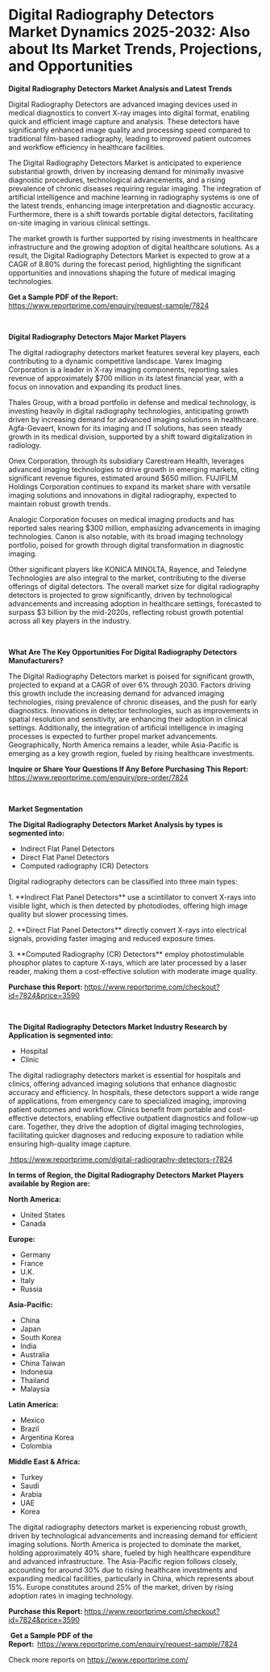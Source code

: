 <p><h1>Digital Radiography Detectors Market Dynamics 2025-2032: Also about Its Market Trends, Projections, and Opportunities</h1></p><p><strong>Digital Radiography Detectors Market Analysis and Latest Trends</strong></p>
<p><p>Digital Radiography Detectors are advanced imaging devices used in medical diagnostics to convert X-ray images into digital format, enabling quick and efficient image capture and analysis. These detectors have significantly enhanced image quality and processing speed compared to traditional film-based radiography, leading to improved patient outcomes and workflow efficiency in healthcare facilities.</p><p>The Digital Radiography Detectors Market is anticipated to experience substantial growth, driven by increasing demand for minimally invasive diagnostic procedures, technological advancements, and a rising prevalence of chronic diseases requiring regular imaging. The integration of artificial intelligence and machine learning in radiography systems is one of the latest trends, enhancing image interpretation and diagnostic accuracy. Furthermore, there is a shift towards portable digital detectors, facilitating on-site imaging in various clinical settings.</p><p>The market growth is further supported by rising investments in healthcare infrastructure and the growing adoption of digital healthcare solutions. As a result, the Digital Radiography Detectors Market is expected to grow at a CAGR of 8.80% during the forecast period, highlighting the significant opportunities and innovations shaping the future of medical imaging technologies.</p></p>
<p><strong>Get a Sample PDF of the Report:&nbsp;</strong> <a href="https://www.reportprime.com/enquiry/request-sample/7824?utm_campaign=3555&utm_medium=2&utm_source=Github&utm_content=ia&utm_term=19032025&utm_id=digital-radiography-detectors">https://www.reportprime.com/enquiry/request-sample/7824</a></p>
<p>&nbsp;</p>
<p><strong>Digital Radiography Detectors Major Market Players</strong></p>
<p><p>The digital radiography detectors market features several key players, each contributing to a dynamic competitive landscape. Varex Imaging Corporation is a leader in X-ray imaging components, reporting sales revenue of approximately $700 million in its latest financial year, with a focus on innovation and expanding its product lines. </p><p>Thales Group, with a broad portfolio in defense and medical technology, is investing heavily in digital radiography technologies, anticipating growth driven by increasing demand for advanced imaging solutions in healthcare. Agfa-Gevaert, known for its imaging and IT solutions, has seen steady growth in its medical division, supported by a shift toward digitalization in radiology.</p><p>Onex Corporation, through its subsidiary Carestream Health, leverages advanced imaging technologies to drive growth in emerging markets, citing significant revenue figures, estimated around $650 million. FUJIFILM Holdings Corporation continues to expand its market share with versatile imaging solutions and innovations in digital radiography, expected to maintain robust growth trends.</p><p>Analogic Corporation focuses on medical imaging products and has reported sales nearing $300 million, emphasizing advancements in imaging technologies. Canon is also notable, with its broad imaging technology portfolio, poised for growth through digital transformation in diagnostic imaging.</p><p>Other significant players like KONICA MINOLTA, Rayence, and Teledyne Technologies are also integral to the market, contributing to the diverse offerings of digital detectors. The overall market size for digital radiography detectors is projected to grow significantly, driven by technological advancements and increasing adoption in healthcare settings, forecasted to surpass $3 billion by the mid-2020s, reflecting robust growth potential across all key players in the industry.</p></p>
<p>&nbsp;</p>
<p><strong>What Are The Key Opportunities For Digital Radiography Detectors Manufacturers?</strong></p>
<p><p>The Digital Radiography Detectors market is poised for significant growth, projected to expand at a CAGR of over 6% through 2030. Factors driving this growth include the increasing demand for advanced imaging technologies, rising prevalence of chronic diseases, and the push for early diagnostics. Innovations in detector technologies, such as improvements in spatial resolution and sensitivity, are enhancing their adoption in clinical settings. Additionally, the integration of artificial intelligence in imaging processes is expected to further propel market advancements. Geographically, North America remains a leader, while Asia-Pacific is emerging as a key growth region, fueled by rising healthcare investments.</p></p>
<p><strong>Inquire or Share Your Questions If Any Before Purchasing This Report:</strong> <a href="https://www.reportprime.com/enquiry/pre-order/7824?utm_campaign=3555&utm_medium=2&utm_source=Github&utm_content=ia&utm_term=19032025&utm_id=digital-radiography-detectors">https://www.reportprime.com/enquiry/pre-order/7824</a></p>
<p>&nbsp;</p>
<p><strong>Market Segmentation</strong></p>
<p><strong>The Digital Radiography Detectors Market Analysis by types is segmented into:</strong></p>
<p><ul><li>Indirect Flat Panel Detectors</li><li>Direct Flat Panel Detectors</li><li>Computed radiography (CR) Detectors</li></ul></p>
<p><p>Digital radiography detectors can be classified into three main types: </p><p>1. **Indirect Flat Panel Detectors** use a scintillator to convert X-rays into visible light, which is then detected by photodiodes, offering high image quality but slower processing times.</p><p>   </p><p>2. **Direct Flat Panel Detectors** directly convert X-rays into electrical signals, providing faster imaging and reduced exposure times.</p><p>3. **Computed Radiography (CR) Detectors** employ photostimulable phosphor plates to capture X-rays, which are later processed by a laser reader, making them a cost-effective solution with moderate image quality.</p></p>
<p><strong>Purchase this Report:&nbsp;</strong><a href="https://www.reportprime.com/checkout?id=7824&price=3590&utm_campaign=3555&utm_medium=2&utm_source=Github&utm_content=ia&utm_term=19032025&utm_id=digital-radiography-detectors">https://www.reportprime.com/checkout?id=7824&price=3590</a></p>
<p>&nbsp;</p>
<p><strong>The Digital Radiography Detectors Market Industry Research by Application is segmented into:</strong></p>
<p><ul><li>Hospital</li><li>Clinic</li></ul></p>
<p><p>The digital radiography detectors market is essential for hospitals and clinics, offering advanced imaging solutions that enhance diagnostic accuracy and efficiency. In hospitals, these detectors support a wide range of applications, from emergency care to specialized imaging, improving patient outcomes and workflow. Clinics benefit from portable and cost-effective detectors, enabling effective outpatient diagnostics and follow-up care. Together, they drive the adoption of digital imaging technologies, facilitating quicker diagnoses and reducing exposure to radiation while ensuring high-quality image capture.</p></p>
<p><a href="https://www.reportprime.com/digital-radiography-detectors-r7824?utm_campaign=3555&utm_medium=2&utm_source=Github&utm_content=ia&utm_term=19032025&utm_id=digital-radiography-detectors">&nbsp;https://www.reportprime.com/digital-radiography-detectors-r7824</a></p>
<p><strong>In terms of Region, the Digital Radiography Detectors Market Players available by Region are:</strong></p>
<p>
    <p> <strong> North America: </strong>
        <ul>
            <li>United States</li>
            <li>Canada</li>
        </ul>
        </p> 
    <p> <strong> Europe: </strong>
        <ul>
            <li>Germany</li>
            <li>France</li>
            <li>U.K.</li>
            <li>Italy</li>
            <li>Russia</li>
        </ul>
        </p> 
    <p> <strong> Asia-Pacific: </strong>
        <ul>
            <li>China</li>
            <li>Japan</li>
            <li>South Korea</li>
            <li>India</li>
            <li>Australia</li>
            <li>China Taiwan</li>
            <li>Indonesia</li>
            <li>Thailand</li>
            <li>Malaysia</li>
        </ul>
        </p> 
    <p> <strong> Latin America: </strong>
        <ul>
            <li>Mexico</li>
            <li>Brazil</li>
            <li>Argentina Korea</li>
            <li>Colombia</li>
        </ul>
        </p> 
    <p> <strong> Middle East & Africa: </strong>
        <ul>
            <li>Turkey</li>
            <li>Saudi</li>
            <li>Arabia</li>
            <li>UAE</li>
            <li>Korea</li>
        </ul>
    </p>
    </p>
<p><p>The digital radiography detectors market is experiencing robust growth, driven by technological advancements and increasing demand for efficient imaging solutions. North America is projected to dominate the market, holding approximately 40% share, fueled by high healthcare expenditure and advanced infrastructure. The Asia-Pacific region follows closely, accounting for around 30% due to rising healthcare investments and expanding medical facilities, particularly in China, which represents about 15%. Europe constitutes around 25% of the market, driven by rising adoption rates in imaging technology.</p></p>
<p><strong>Purchase this Report: </strong><a href="https://www.reportprime.com/checkout?id=7824&price=3590&utm_campaign=3555&utm_medium=2&utm_source=Github&utm_content=ia&utm_term=19032025&utm_id=digital-radiography-detectors">https://www.reportprime.com/checkout?id=7824&price=3590</a></p>
<p>&nbsp;<strong>Get a Sample PDF of the Report:&nbsp;&nbsp;</strong><a href="https://www.reportprime.com/enquiry/request-sample/7824?utm_campaign=3555&utm_medium=2&utm_source=Github&utm_content=ia&utm_term=19032025&utm_id=digital-radiography-detectors">https://www.reportprime.com/enquiry/request-sample/7824</a></p>
<p><strong></strong></p>
<p>Check more reports on <a href="https://www.reportprime.com/?utm_campaign=3555&utm_medium=2&utm_source=Github&utm_content=ia&utm_term=19032025&utm_id=digital-radiography-detectors">https://www.reportprime.com/</a></p>